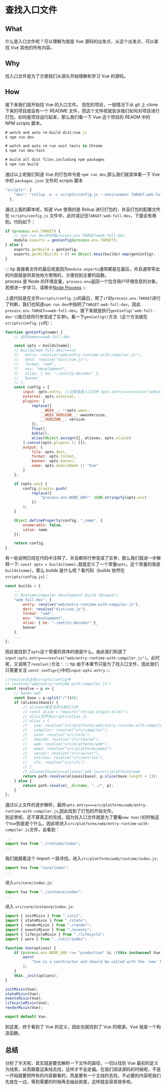 # 查找入口文件

## What

什么是入口文件呢？可以理解为就是 Vue 源码的出发点，从这个出发点，可以查找 Vue 其他的所有内容。

## Why

找入口文件是为了方便我们从源头开始理解和学习 Vue 的源码。

## How

接下来我们就开始找 Vue 的入口文件。
现在的项目，一般情况下从 git 上 clone 下来的项目就会有一个 README 文件，而这个文件呢就告诉我们如何对项目进行打包，如何是项目运行起来，那么我们看一下 Vue 这个项目的 READM 中的 NPM scripts 脚本。

```js
# watch and auto re-build dist/vue.js
$ npm run dev

# watch and auto re-run unit tests in Chrome
$ npm run dev:test

# build all dist files,including npm packages
$ npm run build
```

通过以上呢我们知道 Vue 的打包命令是 `npm run dev`,那么我们就具体看一下 Vue 中的 `packages.json` 文件的 scripts 脚本

```js
"scripts": {
    "dev": "rollup -w -c scripts/config.js --environment TARGET:web-full-dev",
  },
```

通过上面的脚本呢，知道 Vue 使用的是 Rollup 进行打包的，并且打包的配置文件在 `scripts/config.js` 文件中，此时请记住`TARGET:web-full-dev`，下面会有用到。代码如下：

```js
if (process.env.TARGET) {
    // npm run dev的时候process.env.TARGET=web-full-dev
    module.exports = genConfig(process.env.TARGET);
} else {
    exports.getBuild = genConfig;
    exports.getAllBuilds = () => Object.keys(builds).map(genConfig);
}
```

::: tip
直接看文件的最后呢是因为`module.exports`通常都是在最后，并且通常导出的内容就是供其他地方使用的，方便找到主要的函数。  
process 是 Node 的环境变量，`process.env`返回一个包含用户环境信息的对象。若想进一步学习，请移步[Node Process](https://nodejs.org/docs/latest-v8.x/api/process.html)
:::

上面代码是在文件`scripts/config.js`的最后，用了`if`对`process.env.TARGET`进行了判断，我们也知道`npm run dev`中指明了`TARGET:web-full-dev`，因此`process.env.TARGET==web-full-dev`。接下来就是执行`genConfig('web-full-dev')`(我已经将行参变成了实参)。看一下`genConfig()`方法（这个方法就在`scripts/config.js`内）：

```js
function genConfig(name) {
    // 此时name===web-full-dev

    const opts = builds[name];
    // builds[web-full-dev]===={
    //   entry: resolve("web/entry-runtime-with-compiler.js"),
    //   dest: resolve("dist/vue.js"),
    //   format: "umd",
    //   env: "development",
    //   alias: { he: "./entity-decoder" },
    //   banner
    // },
    const config = {
        input: opts.entry, //这里就是入口文件 opts.entry===resolve("web/entry-runtime-with-compiler.js") 调用了resolve方法
        external: opts.external,
        plugins: [
            replace({
                __WEEX__: !!opts.weex,
                __WEEX_VERSION__: weexVersion,
                __VERSION__: version
            }),
            flow(),
            buble(),
            alias(Object.assign({}, aliases, opts.alias))
        ].concat(opts.plugins || []),
        output: {
            file: opts.dest,
            format: opts.format,
            banner: opts.banner,
            name: opts.moduleName || "Vue"
        }
    };

    if (opts.env) {
        config.plugins.push(
            replace({
                "process.env.NODE_ENV": JSON.stringify(opts.env)
            })
        );
    }

    Object.defineProperty(config, "_name", {
        enumerable: false,
        value: name
    });

    return config;
}
```

有一些说明已经在代码中注释了，并且都将行参变成了实参，那么我们就进一步解释一下:
`const opts = builds[name];`就是定义了一个常量`opts`，这个常量的值是`builds[name]`，那么 builds 是什么呢？看代码（builds 依然在`scripts/config.js`）：

```js
const builds = {
    ...
    // Runtime+compiler development build (Browser)
    "web-full-dev": {
        entry: resolve("web/entry-runtime-with-compiler.js"),
        dest: resolve("dist/vue.js"),
        format: "umd",
        env: "development",
        alias: { he: "./entity-decoder" },
        banner
    },
    ...
};
```

因此就找到了`opts`这个常量的具体的值是什么。由此我们知道了`input:opts.entry===resolve("web/entry-runtime-with-compiler.js")`。此时呢，又调用了`resolve()`方法：
::: tip
由于本章节只是为了找入口文件，因此我们只需要关注 `const config={}`中的`input:opts.entry`
:::

```js
//resolve方法在scripts/config中
// resolve("web/entry-runtime-with-compiler.js")
const resolve = p => {
    // base='web'
    const base = p.split("/")[0];
    if (aliases[base]) {
        // aliases是在文件头部引入的
        // const alias = require("rollup-plugin-alias");
        // alias文件在scripts/alias.js
        // alias = {
        //   vue: resolve("src/platforms/web/entry-runtime-with-compiler"),
        //   compiler: resolve("src/compiler"),
        //   core: resolve("src/core"),
        //   shared: resolve("src/shared"),
        //   web: resolve("src/platforms/web"),
        //   weex: resolve("src/platforms/weex"),
        //   server: resolve("src/server"),
        //   entries: resolve("src/entries"),
        //   sfc: resolve("src/sfc")
        // }
        // aliases[base]===aliases['web']===src/platforms/web
        return path.resolve(aliases[base], p.slice(base.length + 1));
    } else {
        return path.resolve(__dirname, "../", p);
    }
};
```

通过以上文件的逐步解析，最终`opts.entry===src/platforms/web/entry-runtime-with-compiler.js`,因此找到了打包的开始文件。  
到这里呢，还不算真正的完成，因为找入口文件就是为了要看`new Vue()`的时候这个`Vue`到底是个什么，因此呢进入`src/platforms/web/entry-runtime-with-compiler.js`文件，会看到：

```js
...
import Vue from "./runtime/index";
...
```

我们就跟着这个 import 一路寻找，进入`src/platforms/web/runtime/index.js`:

```js
import Vue from "core/index";
...
```

进入`src/core/index.js`:

```js
import Vue from "./instance/index";
...
```

进入 `src/core/instance/index.js`:

```js
import { initMixin } from "./init";
import { stateMixin } from "./state";
import { renderMixin } from "./render";
import { eventsMixin } from "./events";
import { lifecycleMixin } from "./lifecycle";
import { warn } from "../util/index";

function Vue(options) {
    if (process.env.NODE_ENV !== "production" && !(this instanceof Vue)) {
        warn(
            "Vue is a constructor and should be called with the `new` keyword"
        );
    }
    this._init(options);
}

initMixin(Vue);
stateMixin(Vue);
eventsMixin(Vue);
lifecycleMixin(Vue);
renderMixin(Vue);

export default Vue;
```

到这里，终于看到了 Vue 的定义，因此也就找到了 Vue 的根源。Vue 就是一个构造函数。

## 总结

分析了半天呢，其实就是要去解析一下文件的路径，一切以找到 Vue 最初的定义为线索，从而跟着这条线去找，这样才不会走偏。在我们阅读源码的时候呢，不是一开始就要把所有的内容都看的，而是要有一个主线的去找，不必要的内容呢我们先放在一边，等到需要的时候再去抽丝剥茧，这样就会容易很多啦。
